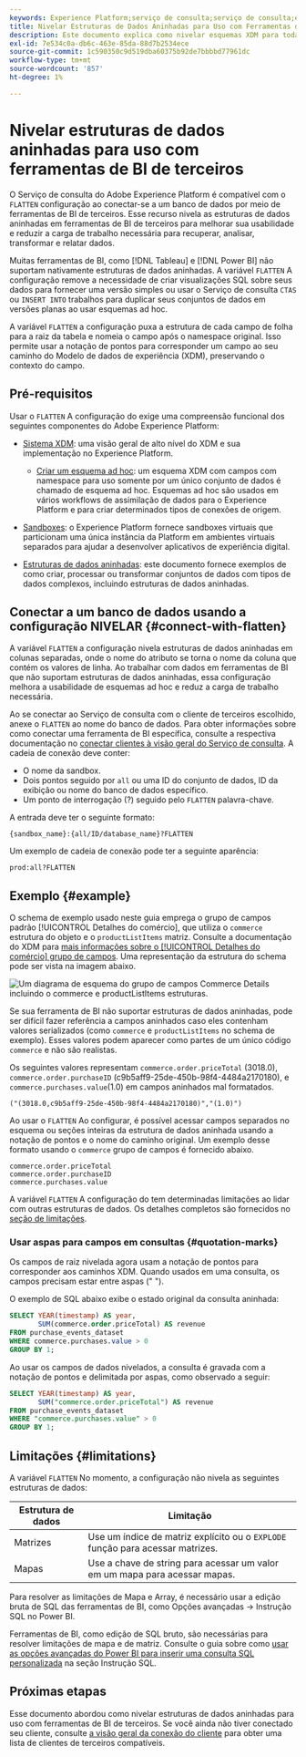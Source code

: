 ```yaml
---
keywords: Experience Platform;serviço de consulta;serviço de consulta;estruturas de dados aninhadas;dados aninhados;nivelar;nivelar dados aninhados;
title: Nivelar Estruturas de Dados Aninhadas para Uso com Ferramentas de BI
description: Este documento explica como nivelar esquemas XDM para todas as tabelas e exibições durante uma sessão ao usar ferramentas de BI de terceiros com o Serviço de consulta.
exl-id: 7e534c0a-db6c-463e-85da-88d7b2534ece
source-git-commit: 1c590350c9d519dba60375b92de7bbbbd77961dc
workflow-type: tm+mt
source-wordcount: '857'
ht-degree: 1%

---
```


# Nivelar estruturas de dados aninhadas para uso com ferramentas de BI de terceiros

O Serviço de consulta do Adobe Experience Platform é compatível com o `FLATTEN` configuração ao conectar-se a um banco de dados por meio de ferramentas de BI de terceiros. Esse recurso nivela as estruturas de dados aninhadas em ferramentas de BI de terceiros para melhorar sua usabilidade e reduzir a carga de trabalho necessária para recuperar, analisar, transformar e relatar dados.

Muitas ferramentas de BI, como [!DNL Tableau] e [!DNL Power BI] não suportam nativamente estruturas de dados aninhadas. A variável `FLATTEN` A configuração remove a necessidade de criar visualizações SQL sobre seus dados para fornecer uma versão simples ou usar o Serviço de consulta `CTAS` ou `INSERT INTO` trabalhos para duplicar seus conjuntos de dados em versões planas ao usar esquemas ad hoc.

A variável `FLATTEN` a configuração puxa a estrutura de cada campo de folha para a raiz da tabela e nomeia o campo após o namespace original. Isso permite usar a notação de pontos para corresponder um campo ao seu caminho do Modelo de dados de experiência (XDM), preservando o contexto do campo.

## Pré-requisitos

Usar o `FLATTEN` A configuração do exige uma compreensão funcional dos seguintes componentes do Adobe Experience Platform:

* [Sistema XDM](../../xdm/home.md): uma visão geral de alto nível do XDM e sua implementação no Experience Platform.

   * [Criar um esquema ad hoc](../../xdm/tutorials/ad-hoc.md): um esquema XDM com campos com namespace para uso somente por um único conjunto de dados é chamado de esquema ad hoc. Esquemas ad hoc são usados em vários workflows de assimilação de dados para o Experience Platform e para criar determinados tipos de conexões de origem.

* [Sandboxes](../../sandboxes/home.md): o Experience Platform fornece sandboxes virtuais que particionam uma única instância da Platform em ambientes virtuais separados para ajudar a desenvolver aplicativos de experiência digital.

* [Estruturas de dados aninhadas](./nested-data-structures.md): este documento fornece exemplos de como criar, processar ou transformar conjuntos de dados com tipos de dados complexos, incluindo estruturas de dados aninhadas.

## Conectar a um banco de dados usando a configuração NIVELAR {#connect-with-flatten}

A variável `FLATTEN` a configuração nivela estruturas de dados aninhadas em colunas separadas, onde o nome do atributo se torna o nome da coluna que contém os valores de linha. Ao trabalhar com dados em ferramentas de BI que não suportam estruturas de dados aninhadas, essa configuração melhora a usabilidade de esquemas ad hoc e reduz a carga de trabalho necessária.

Ao se conectar ao Serviço de consulta com o cliente de terceiros escolhido, anexe o `FLATTEN` ao nome do banco de dados. Para obter informações sobre como conectar uma ferramenta de BI específica, consulte a respectiva documentação no [conectar clientes à visão geral do Serviço de consulta](../clients/overview.md). A cadeia de conexão deve conter:

* O nome da sandbox.
* Dois pontos seguido por `all` ou uma ID do conjunto de dados, ID da exibição ou nome do banco de dados específico.
* Um ponto de interrogação (?) seguido pelo `FLATTEN` palavra-chave.

A entrada deve ter o seguinte formato:

```terminal
{sandbox_name}:{all/ID/database_name}?FLATTEN
```

Um exemplo de cadeia de conexão pode ter a seguinte aparência:

```terminal
prod:all?FLATTEN
```

## Exemplo {#example}

O schema de exemplo usado neste guia emprega o grupo de campos padrão [!UICONTROL Detalhes do comércio], que utiliza o `commerce` estrutura do objeto e o `productListItems` matriz. Consulte a documentação do XDM para [mais informações sobre o [!UICONTROL Detalhes do comércio] grupo de campos](../../xdm/field-groups/event/commerce-details.md). Uma representação da estrutura do schema pode ser vista na imagem abaixo.

![Um diagrama de esquema do grupo de campos Commerce Details incluindo o `commerce` e `productListItems` estruturas.](../images/essential-concepts/commerce-details.png)

Se sua ferramenta de BI não suportar estruturas de dados aninhadas, pode ser difícil fazer referência a campos aninhados caso eles contenham valores serializados (como `commerce` e `productListItems` no schema de exemplo). Esses valores podem aparecer como partes de um único código `commerce` e não são realistas.

Os seguintes valores representam `commerce.order.priceTotal` (3018.0), `commerce.order.purchaseID` (c9b5aff9-25de-450b-98f4-4484a2170180), e `commerce.purchases.value`(1.0) em campos aninhados mal formatados.

```terminal
("(3018.0,c9b5aff9-25de-450b-98f4-4484a2170180)","(1.0)")
```

Ao usar o `FLATTEN` Ao configurar, é possível acessar campos separados no esquema ou seções inteiras da estrutura de dados aninhada usando a notação de pontos e o nome do caminho original. Um exemplo desse formato usando o `commerce` grupo de campos é fornecido abaixo.

```terminal
commerce.order.priceTotal
commerce.order.purchaseID
commerce.purchases.value
```

A variável `FLATTEN` A configuração do tem determinadas limitações ao lidar com outras estruturas de dados. Os detalhes completos são fornecidos no [seção de limitações](#limitations).

### Usar aspas para campos em consultas {#quotation-marks}

Os campos de raiz nivelada agora usam a notação de pontos para corresponder aos caminhos XDM. Quando usados em uma consulta, os campos precisam estar entre aspas (&quot; &quot;).

O exemplo de SQL abaixo exibe o estado original da consulta aninhada:

```sql
SELECT YEAR(timestamp) AS year,
       SUM(commerce.order.priceTotal) AS revenue
FROM purchase_events_dataset
WHERE commerce.purchases.value > 0
GROUP BY 1;
```

Ao usar os campos de dados nivelados, a consulta é gravada com a notação de pontos e delimitada por aspas, como observado a seguir:

```sql
SELECT YEAR(timestamp) AS year,
       SUM("commerce.order.priceTotal") AS revenue
FROM purchase_events_dataset
WHERE "commerce.purchases.value" > 0
GROUP BY 1;
```

## Limitações {#limitations}

A variável `FLATTEN` No momento, a configuração não nivela as seguintes estruturas de dados:

| Estrutura de dados | Limitação |
|---|---|
| Matrizes | Use um índice de matriz explícito ou o `EXPLODE` função para acessar matrizes. |
| Mapas | Use a chave de string para acessar um valor em um mapa para acessar mapas. |

Para resolver as limitações de Mapa e Array, é necessário usar a edição bruta de SQL das ferramentas de BI, como Opções avançadas -> Instrução SQL no Power BI.

Ferramentas de BI, como edição de SQL bruto, são necessárias para resolver limitações de mapa e de matriz. Consulte o guia sobre como [usar as opções avançadas do Power BI para inserir uma consulta SQL personalizada](../clients/power-bi.md#import-tables-using-custom-sql) na seção Instrução SQL.

## Próximas etapas

Esse documento abordou como nivelar estruturas de dados aninhadas para uso com ferramentas de BI de terceiros. Se você ainda não tiver conectado seu cliente, consulte [a visão geral da conexão do cliente](../clients/overview.md) para obter uma lista de clientes de terceiros compatíveis.
